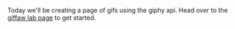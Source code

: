 Today we'll be creating a page of gifs using the giphy api.  Head over to the <a href="https://github.com/sf-wdi-25/giffaw">giffaw lab page</a> to get started.
